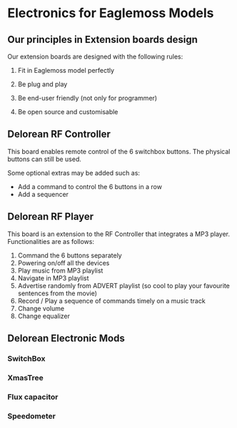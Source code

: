# Electronics for Eaglemoss Models

## Our principles in Extension boards design

Our extension boards are designed with the following rules:

1. Fit in Eaglemoss model perfectly

2. Be plug and play

3. Be end-user friendly (not only for programmer)

4. Be open source and customisable


## Delorean RF Controller

This board enables remote control of the 6 switchbox buttons.
The physical buttons can still be used.

Some optional extras may be added such as:
- Add a command to control the 6 buttons in a row
- Add a sequencer

## Delorean RF Player

This board is an extension to the RF Controller that integrates a MP3 player.
Functionalities are as follows:

1. Command the 6 buttons separately
2. Powering on/off all the devices
3. Play music from MP3 playlist
4. Navigate in MP3 playlist
5. Advertise randomly from ADVERT playlist (so cool to play your favourite sentences from the movie)
6. Record / Play a sequence of commands timely on a music track
7. Change volume
8. Change equalizer

## Delorean Electronic Mods

### SwitchBox
### XmasTree
### Flux capacitor
### Speedometer




